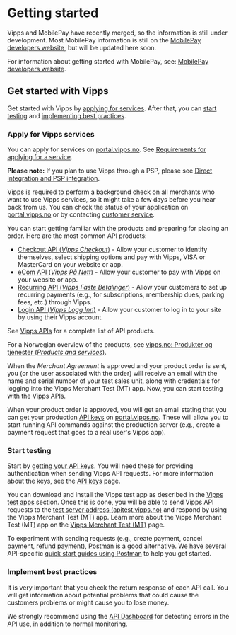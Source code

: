 <!-- START_METADATA
---
title: Getting started
sidebar_label: Getting started
sidebar_position: 2
description: Getting started
pagination_next: null
pagination_prev: null
---
END_METADATA -->

# Getting started

Vipps and MobilePay have recently merged, so the information is still under development.
Most MobilePay information is still on the
[MobilePay developers website](https://developer.mobilepay.dk/), but will be updated here soon.

For information about getting started with MobilePay, see: [MobilePay developers website](https://developer.mobilepay.dk/).

## Get started with Vipps

Get started with Vipps by [applying for services](#apply-for-vipps-services).
After that, you can [start testing](#start-testing) and [implementing best practices](#implement-best-practices).

### Apply for Vipps services

You can apply for services on [portal.vipps.no](https://portal.vipps.no).
See
[Requirements for applying for a service](./common-topics/requirements.md).

**Please note:** If you plan to use Vipps through a PSP, please see [Direct integration and PSP integration](./common-topics/direct-vs-psp.md).

Vipps is required to perform a background check on all merchants who want to use Vipps services, so it might take a few days before you hear back from us.
You can check the status of your application on [portal.vipps.no](https://portal.vipps.no) or
by contacting [customer service](https://www.vipps.no/kontakt-oss/bedrift/).

You can start getting familiar with the products and preparing for placing an order.
Here are the most common API products:

- [Checkout API (_Vipps Checkout_)](/docs/APIs/checkout-api) - Allow your customer to identify themselves, select shipping options and pay with Vipps, VISA or MasterCard on your website or app.
- [eCom API (_Vipps På Nett_)](/docs/APIs/ecom-api) - Allow your customer to pay with Vipps on your website or app.
- [Recurring API (_Vipps Faste Betalinger_)](/docs/APIs/recurring-api) - Allow your customers to set up recurring payments (e.g., for subscriptions, membership dues, parking fees, etc.) through Vipps.
- [Login API (_Vipps Logg Inn_)](/docs/APIs/login-api) - Allow your customer to log in to your site by using their Vipps account.

See [Vipps APIs](/docs/APIs) for a complete list of API products.

For a Norwegian overview of the products, see [vipps.no: Produkter og tjenester (_Products and services_)](https://vipps.no/produkter-og-tjenester/bedrift/).

When the _Merchant Agreement_ is approved and your product order is sent,
you (or the user associated with the order) will receive an email
with the name and serial number of your test sales unit, along with credentials for logging into the
Vipps Merchant Test (MT) app. Now, you can start testing with the Vipps APIs.

When your product order is approved, you will get an email stating that you can
get your production [API keys](./common-topics/api-keys.md) on [portal.vipps.no](https://portal.vipps.no).
These will allow you to start running API commands against the production server (e.g., create a payment request that goes to a real user's Vipps app).

### Start testing

Start by [getting your API keys](./common-topics/api-keys#getting-the-api-keys).
You will need these for providing authentication when sending Vipps API requests.
For more information about the keys, see the [API keys](./common-topics/api-keys.md) page.

You can download and install the Vipps test app as described in the [Vipps test apps](./test-environment.md#vipps-test-apps) section.
Once this is done, you will be able to send Vipps API requests to the [test server address (apitest.vipps.no)](./test-environment.md#test-server)
and respond by using the Vipps Merchant Test (MT) app. Learn more about the Vipps Merchant Test (MT) app on the [Vipps Merchant Test (MT)](test-environment.md) page.

To experiment with sending requests (e.g., create payment, cancel payment, refund payment), [Postman](https://learning.postman.com/docs/getting-started/introduction/) is a good alternative. We have several API-specific [quick start guides using Postman](quick-start-guides.md) to help you get started.

### Implement best practices

It is very important that you check the return response of each API call.
You will get information about potential problems that could cause the customers problems or might cause you to lose money.

We strongly recommend using the [API Dashboard](./developer-resources/api-dashboard.md) for detecting errors in the API use,
in addition to normal monitoring.
